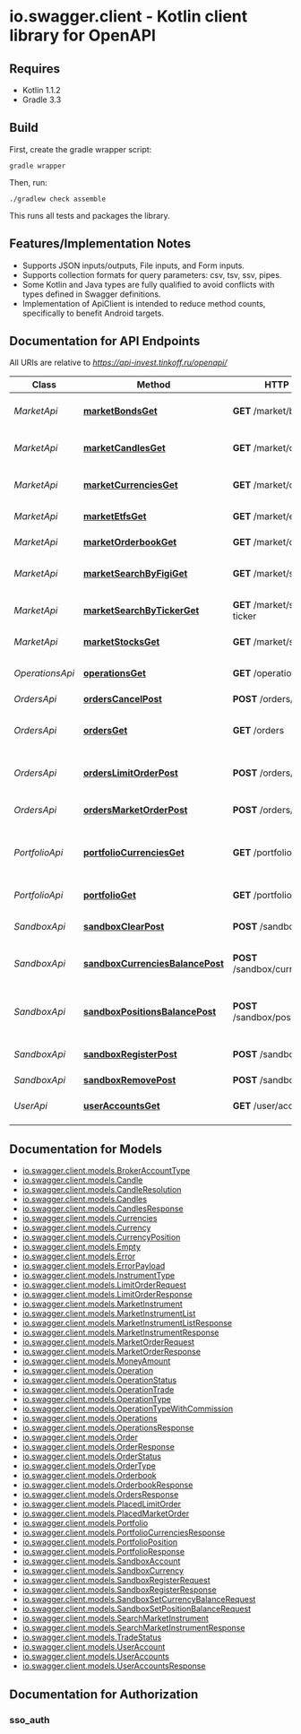 # io.swagger.client - Kotlin client library for OpenAPI

## Requires

* Kotlin 1.1.2
* Gradle 3.3

## Build

First, create the gradle wrapper script:

```
gradle wrapper
```

Then, run:

```
./gradlew check assemble
```

This runs all tests and packages the library.

## Features/Implementation Notes

* Supports JSON inputs/outputs, File inputs, and Form inputs.
* Supports collection formats for query parameters: csv, tsv, ssv, pipes.
* Some Kotlin and Java types are fully qualified to avoid conflicts with types defined in Swagger definitions.
* Implementation of ApiClient is intended to reduce method counts, specifically to benefit Android targets.

<a name="documentation-for-api-endpoints"></a>
## Documentation for API Endpoints

All URIs are relative to *https://api-invest.tinkoff.ru/openapi/*

Class | Method | HTTP request | Description
------------ | ------------- | ------------- | -------------
*MarketApi* | [**marketBondsGet**](docs/MarketApi.md#marketbondsget) | **GET** /market/bonds | Получение списка облигаций
*MarketApi* | [**marketCandlesGet**](docs/MarketApi.md#marketcandlesget) | **GET** /market/candles | Получение исторических свечей по FIGI
*MarketApi* | [**marketCurrenciesGet**](docs/MarketApi.md#marketcurrenciesget) | **GET** /market/currencies | Получение списка валютных пар
*MarketApi* | [**marketEtfsGet**](docs/MarketApi.md#marketetfsget) | **GET** /market/etfs | Получение списка ETF
*MarketApi* | [**marketOrderbookGet**](docs/MarketApi.md#marketorderbookget) | **GET** /market/orderbook | Получение стакана по FIGI
*MarketApi* | [**marketSearchByFigiGet**](docs/MarketApi.md#marketsearchbyfigiget) | **GET** /market/search/by-figi | Получение инструмента по FIGI
*MarketApi* | [**marketSearchByTickerGet**](docs/MarketApi.md#marketsearchbytickerget) | **GET** /market/search/by-ticker | Получение инструмента по тикеру
*MarketApi* | [**marketStocksGet**](docs/MarketApi.md#marketstocksget) | **GET** /market/stocks | Получение списка акций
*OperationsApi* | [**operationsGet**](docs/OperationsApi.md#operationsget) | **GET** /operations | Получение списка операций
*OrdersApi* | [**ordersCancelPost**](docs/OrdersApi.md#orderscancelpost) | **POST** /orders/cancel | Отмена заявки
*OrdersApi* | [**ordersGet**](docs/OrdersApi.md#ordersget) | **GET** /orders | Получение списка активных заявок
*OrdersApi* | [**ordersLimitOrderPost**](docs/OrdersApi.md#orderslimitorderpost) | **POST** /orders/limit-order | Создание лимитной заявки
*OrdersApi* | [**ordersMarketOrderPost**](docs/OrdersApi.md#ordersmarketorderpost) | **POST** /orders/market-order | Создание рыночной заявки
*PortfolioApi* | [**portfolioCurrenciesGet**](docs/PortfolioApi.md#portfoliocurrenciesget) | **GET** /portfolio/currencies | Получение валютных активов клиента
*PortfolioApi* | [**portfolioGet**](docs/PortfolioApi.md#portfolioget) | **GET** /portfolio | Получение портфеля клиента
*SandboxApi* | [**sandboxClearPost**](docs/SandboxApi.md#sandboxclearpost) | **POST** /sandbox/clear | Удаление всех позиций
*SandboxApi* | [**sandboxCurrenciesBalancePost**](docs/SandboxApi.md#sandboxcurrenciesbalancepost) | **POST** /sandbox/currencies/balance | Выставление баланса по валютным позициям
*SandboxApi* | [**sandboxPositionsBalancePost**](docs/SandboxApi.md#sandboxpositionsbalancepost) | **POST** /sandbox/positions/balance | Выставление баланса по инструментным позициям
*SandboxApi* | [**sandboxRegisterPost**](docs/SandboxApi.md#sandboxregisterpost) | **POST** /sandbox/register | Регистрация клиента в sandbox
*SandboxApi* | [**sandboxRemovePost**](docs/SandboxApi.md#sandboxremovepost) | **POST** /sandbox/remove | Удаление счета
*UserApi* | [**userAccountsGet**](docs/UserApi.md#useraccountsget) | **GET** /user/accounts | Получение брокерских счетов клиента

<a name="documentation-for-models"></a>
## Documentation for Models

 - [io.swagger.client.models.BrokerAccountType](docs/BrokerAccountType.md)
 - [io.swagger.client.models.Candle](docs/Candle.md)
 - [io.swagger.client.models.CandleResolution](docs/CandleResolution.md)
 - [io.swagger.client.models.Candles](docs/Candles.md)
 - [io.swagger.client.models.CandlesResponse](docs/CandlesResponse.md)
 - [io.swagger.client.models.Currencies](docs/Currencies.md)
 - [io.swagger.client.models.Currency](docs/Currency.md)
 - [io.swagger.client.models.CurrencyPosition](docs/CurrencyPosition.md)
 - [io.swagger.client.models.Empty](docs/Empty.md)
 - [io.swagger.client.models.Error](docs/Error.md)
 - [io.swagger.client.models.ErrorPayload](docs/ErrorPayload.md)
 - [io.swagger.client.models.InstrumentType](docs/InstrumentType.md)
 - [io.swagger.client.models.LimitOrderRequest](docs/LimitOrderRequest.md)
 - [io.swagger.client.models.LimitOrderResponse](docs/LimitOrderResponse.md)
 - [io.swagger.client.models.MarketInstrument](docs/MarketInstrument.md)
 - [io.swagger.client.models.MarketInstrumentList](docs/MarketInstrumentList.md)
 - [io.swagger.client.models.MarketInstrumentListResponse](docs/MarketInstrumentListResponse.md)
 - [io.swagger.client.models.MarketInstrumentResponse](docs/MarketInstrumentResponse.md)
 - [io.swagger.client.models.MarketOrderRequest](docs/MarketOrderRequest.md)
 - [io.swagger.client.models.MarketOrderResponse](docs/MarketOrderResponse.md)
 - [io.swagger.client.models.MoneyAmount](docs/MoneyAmount.md)
 - [io.swagger.client.models.Operation](docs/Operation.md)
 - [io.swagger.client.models.OperationStatus](docs/OperationStatus.md)
 - [io.swagger.client.models.OperationTrade](docs/OperationTrade.md)
 - [io.swagger.client.models.OperationType](docs/OperationType.md)
 - [io.swagger.client.models.OperationTypeWithCommission](docs/OperationTypeWithCommission.md)
 - [io.swagger.client.models.Operations](docs/Operations.md)
 - [io.swagger.client.models.OperationsResponse](docs/OperationsResponse.md)
 - [io.swagger.client.models.Order](docs/Order.md)
 - [io.swagger.client.models.OrderResponse](docs/OrderResponse.md)
 - [io.swagger.client.models.OrderStatus](docs/OrderStatus.md)
 - [io.swagger.client.models.OrderType](docs/OrderType.md)
 - [io.swagger.client.models.Orderbook](docs/Orderbook.md)
 - [io.swagger.client.models.OrderbookResponse](docs/OrderbookResponse.md)
 - [io.swagger.client.models.OrdersResponse](docs/OrdersResponse.md)
 - [io.swagger.client.models.PlacedLimitOrder](docs/PlacedLimitOrder.md)
 - [io.swagger.client.models.PlacedMarketOrder](docs/PlacedMarketOrder.md)
 - [io.swagger.client.models.Portfolio](docs/Portfolio.md)
 - [io.swagger.client.models.PortfolioCurrenciesResponse](docs/PortfolioCurrenciesResponse.md)
 - [io.swagger.client.models.PortfolioPosition](docs/PortfolioPosition.md)
 - [io.swagger.client.models.PortfolioResponse](docs/PortfolioResponse.md)
 - [io.swagger.client.models.SandboxAccount](docs/SandboxAccount.md)
 - [io.swagger.client.models.SandboxCurrency](docs/SandboxCurrency.md)
 - [io.swagger.client.models.SandboxRegisterRequest](docs/SandboxRegisterRequest.md)
 - [io.swagger.client.models.SandboxRegisterResponse](docs/SandboxRegisterResponse.md)
 - [io.swagger.client.models.SandboxSetCurrencyBalanceRequest](docs/SandboxSetCurrencyBalanceRequest.md)
 - [io.swagger.client.models.SandboxSetPositionBalanceRequest](docs/SandboxSetPositionBalanceRequest.md)
 - [io.swagger.client.models.SearchMarketInstrument](docs/SearchMarketInstrument.md)
 - [io.swagger.client.models.SearchMarketInstrumentResponse](docs/SearchMarketInstrumentResponse.md)
 - [io.swagger.client.models.TradeStatus](docs/TradeStatus.md)
 - [io.swagger.client.models.UserAccount](docs/UserAccount.md)
 - [io.swagger.client.models.UserAccounts](docs/UserAccounts.md)
 - [io.swagger.client.models.UserAccountsResponse](docs/UserAccountsResponse.md)

<a name="documentation-for-authorization"></a>
## Documentation for Authorization

<a name="sso_auth"></a>
### sso_auth


